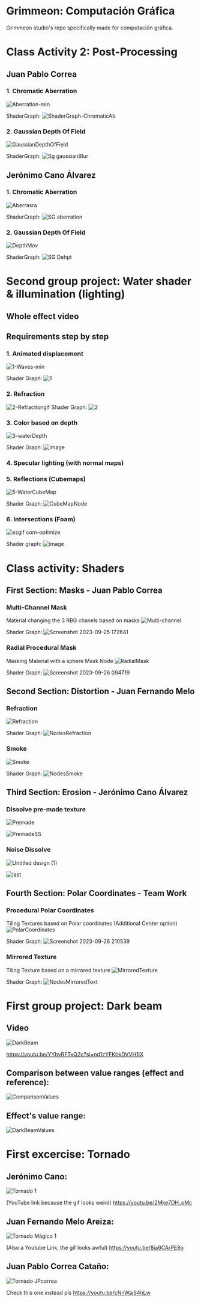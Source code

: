 # Grimmeon: Computación Gráfica
Grimmeon studio's repo specifically made for computación gráfica.

# Class Activity 2: Post-Processing
## Juan Pablo Correa

### 1. Chromatic Aberration
![Aberration-min](https://github.com/Namelss4/grimmeon-cg/assets/82065985/43c0a3d0-35e7-4b87-9b4c-324b41348689)


ShaderGraph:
![ShaderGraph-ChromaticAb](https://github.com/Namelss4/grimmeon-cg/assets/82065985/8c3a9502-4b34-4e4f-a440-e0ff210137dc)

### 2. Gaussian Depth Of Field
![GaussianDepthOfField](https://github.com/Namelss4/grimmeon-cg/assets/82065985/cfff7010-325f-4196-9bbc-01c54715f103)

ShaderGraph:
![Sg gaussianBlur](https://github.com/Namelss4/grimmeon-cg/assets/82065985/c71ce67b-0bf2-444f-bb28-5b9a8aeaf688)


## Jerónimo Cano Álvarez

### 1. Chromatic Aberration
![Aberrasra](https://github.com/Namelss4/grimmeon-cg/assets/82065985/d917cd72-861a-4032-936b-e6f7bdd48a30)


ShaderGraph:
![SG aberration](https://github.com/Namelss4/grimmeon-cg/assets/82065985/12c94f27-4898-4817-8b50-65ef3f821709)

### 2. Gaussian Depth Of Field
![DepthMov](https://github.com/Namelss4/grimmeon-cg/assets/82065985/6d454384-f54a-41ab-83cd-754a832a95fd)


ShaderGraph:
![SG Dehpt](https://github.com/Namelss4/grimmeon-cg/assets/82065985/36e0322d-a04d-489b-8abf-46e19ad404bc)


# Second group project: Water shader & illumination (lighting)
## Whole effect video

## Requirements step by step
### 1. Animated displacement
![1-Waves-min](https://github.com/Namelss4/grimmeon-cg/assets/82065985/1f4db27d-44fb-4458-a7d9-28f5cb2fefc9)

Shader Graph:
![1](https://github.com/Namelss4/grimmeon-cg/assets/82065985/c0f3546e-2d09-43fb-8506-0dad3d57e49a)


### 2. Refraction
![2-Refractiongif](https://github.com/Namelss4/grimmeon-cg/assets/82065985/ba605acc-dc32-457a-b580-ae55282f3091)
Shader Graph:
![2](https://github.com/Namelss4/grimmeon-cg/assets/82065985/9d37d30a-4bf4-4443-bf9c-3826e64938fe)


### 3. Color based on depth
![3-waterDepth](https://github.com/Namelss4/grimmeon-cg/assets/82065985/74b1529f-ba8f-405b-b260-dab4475a5755)

Shader Graph:
![image](https://github.com/Namelss4/grimmeon-cg/assets/82065985/664b0009-8709-440d-9f76-7c278ee57348)



### 4. Specular lighting (with normal maps)

### 5. Reflections (Cubemaps)
![5-WaterCubeMap](https://github.com/Namelss4/grimmeon-cg/assets/83317226/5113e9c7-09a0-4920-b34b-f929ad657678)


Shader Graph:
![CubeMapNode](https://github.com/Namelss4/grimmeon-cg/assets/83317226/9d882d35-f993-4431-83db-27ae791b5150)


### 6. Intersections (Foam)
![ezgif com-optimize](https://github.com/Namelss4/grimmeon-cg/assets/82065985/fa2edc67-0a95-494c-b0de-e1f6c93ecb4a)

Shader graph: 
![image](https://github.com/Namelss4/grimmeon-cg/assets/82065985/f6d842e9-b3be-44dc-94e7-cfb44cf0524d)




# Class activity: Shaders
## First Section: Masks - Juan Pablo Correa
### Multi-Channel Mask
Material changing the 3 RBG chanels based on masks
![Multi-channel](https://github.com/Namelss4/grimmeon-cg/assets/82065985/7e26390e-0914-45da-bcdc-7dfa272b76e5)

Shader Graph:
![Screenshot 2023-09-25 172641](https://github.com/Namelss4/grimmeon-cg/assets/82065985/154201d6-6e18-4a7a-955b-9f3215250fce)
### Radial Procedural Mask
Masking Material with a sphere Mask Node
![RadialMask](https://github.com/Namelss4/grimmeon-cg/assets/82065985/f8146f81-eb5f-4b13-b409-032841a160ab)

Shader Graph: 
![Screenshot 2023-09-26 094719](https://github.com/Namelss4/grimmeon-cg/assets/82065985/035c56cf-61a2-43f1-837d-6b2df530d3dd)

## Second Section: Distortion - Juan Fernando Melo
### Refraction
![Refraction](CG-Refraction.gif)

Shader Graph:
![NodesRefraction](RefractionNodes.png)

### Smoke
![Smoke](CG-Smoke.gif)

Shader Graph:
![NodesSmoke](CG-SmokeNodes.png)

## Third Section: Erosion - Jerónimo Cano Álvarez
### Dissolve pre-made texture
![Premade](DissolvePreMade.gif)

![PremadeSS](SSDissolvePreMade.png)

### Noise Dissolve
![Untitled design (1)](https://github.com/Namelss4/grimmeon-cg/assets/82065985/d0aca960-421f-4aed-b5b8-68c7741e6c6d)

![last](https://github.com/Namelss4/grimmeon-cg/assets/82065985/b9bcb3ac-fbd2-49d2-9878-9db9632e269f)


## Fourth Section: Polar Coordinates - Team Work
### Procedural Polar Coordinates
Tiling Textures based on Polar coordinates (Additional Center option)
![PolarCoordinates](https://github.com/Namelss4/grimmeon-cg/assets/82065985/58dc8f14-6640-4ce8-80a1-dfdd7bd11142)

Shader Graph:
![Screenshot 2023-09-26 210539](https://github.com/Namelss4/grimmeon-cg/assets/82065985/35d48c3e-44dd-4a1d-b9ef-69d0019b0565)

### Mirrored Texture
Tiling Texture based on a mirrored texture
![MirroredTexture](CG-MirroredText.gif)

Shader Graph:
![NodesMirroredText](NodosMirroredText.jpg)


# First group project: Dark beam

## Video

![DarkBeam](DarkBeamVFX.gif)

https://youtu.be/YYbyRFTxQ2c?si=nd1zYFKbkDVVH1IX

## Comparison between value ranges (effect and reference):
![ComparisonValues](CompEfectoReferencia.png)

## Effect's value range:
![DarkBeamValues](Values.png)

# First excercise: Tornado
## Jerónimo Cano:

![Tornado 1](TornadoGIFjc.gif)

(YouTube link because the gif looks weird)
https://youtu.be/2Mke7DH_oMc

## Juan Fernando Melo Areiza:

![Tornado Mágico 1](TornadoMagicoGIF.gif)

(Also a Youtube Link, the gif looks awful)
https://youtu.be/8ja6CArPE8o

## Juan Pablo Correa Cataño:
![Tornado JPcorrea](TornadoJPCorrea.gif)

Check this one instead pls
https://youtu.be/cNnWaj64hLw
